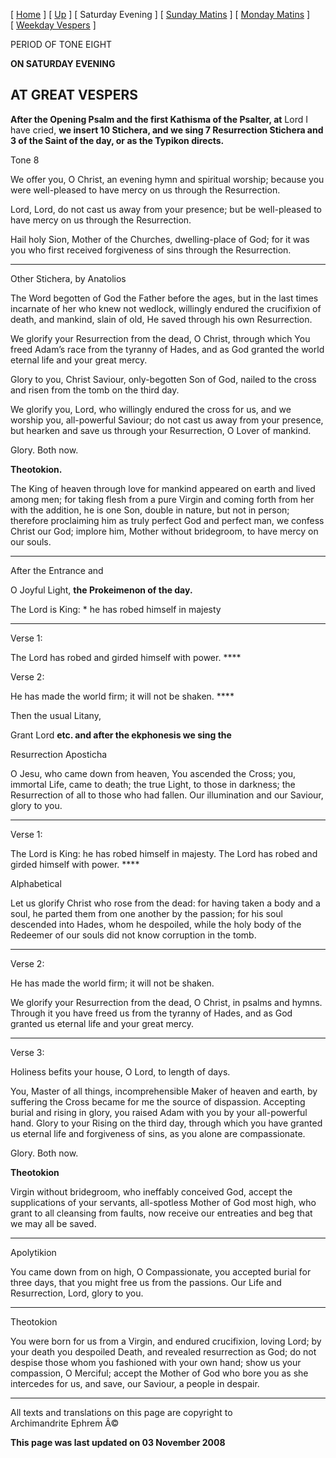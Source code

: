 \[ [Home](index.md) \] \[ [Up](tone8.md) \] \[ Saturday Evening \]
\[ [Sunday Matins](sun8m.md) \] \[ [Monday Matins](monday_matins5.md) \]
\[ [Weekday Vespers](weekday_vespers5.md) \]

PERIOD OF TONE EIGHT

**ON SATURDAY EVENING**

AT GREAT VESPERS
----------------

**After the Opening Psalm and the first Kathisma of the Psalter, at**
Lord I have cried, **we insert 10 Stichera, and we sing 7 Resurrection
Stichera and 3 of the Saint of the day, or as the Typikon directs.**

Tone 8

We offer you, O Christ, an evening hymn and spiritual worship; because
you were well-pleased to have mercy on us through the Resurrection.

Lord, Lord, do not cast us away from your presence; but be well-pleased
to have mercy on us through the Resurrection.

Hail holy Sion, Mother of the Churches, dwelling-place of God; for it
was you who first received forgiveness of sins through the Resurrection.

****

Other Stichera, by Anatolios

The Word begotten of God the Father before the ages, but in the last
times incarnate of her who knew not wedlock, willingly endured the
crucifixion of death, and mankind, slain of old, He saved through his
own Resurrection.

We glorify your Resurrection from the dead, O Christ, through which You
freed Adam’s race from the tyranny of Hades, and as God granted the
world eternal life and your great mercy.

Glory to you, Christ Saviour, only-begotten Son of God, nailed to the
cross and risen from the tomb on the third day.

We glorify you, Lord, who willingly endured the cross for us, and we
worship you, all-powerful Saviour; do not cast us away from your
presence, but hearken and save us through your Resurrection, O Lover of
mankind.

Glory. Both now.

**Theotokion.**

The King of heaven through love for mankind appeared on earth and lived
among men; for taking flesh from a pure Virgin and coming forth from her
with the addition, he is one Son, double in nature, but not in person;
therefore proclaiming him as truly perfect God and perfect man, we
confess Christ our God; implore him, Mother without bridegroom, to have
mercy on our souls.

****

After the Entrance and

O Joyful Light, **the Prokeimenon of the day.**

The Lord is King: \* he has robed himself in majesty

****

Verse 1:

The Lord has robed and girded himself with power. ****

Verse 2:

He has made the world firm; it will not be shaken. ****

Then the usual Litany,

Grant Lord **etc. and after the ekphonesis we sing the**

Resurrection Aposticha

O Jesu, who came down from heaven, You ascended the Cross; you, immortal
Life, came to death; the true Light, to those in darkness; the
Resurrection of all to those who had fallen. Our illumination and our
Saviour, glory to you.

****

Verse 1:

The Lord is King: he has robed himself in majesty. The Lord has robed
and girded himself with power. ****

Alphabetical

Let us glorify Christ who rose from the dead: for having taken a body
and a soul, he parted them from one another by the passion; for his soul
descended into Hades, whom he despoiled, while the holy body of the
Redeemer of our souls did not know corruption in the tomb.

****

Verse 2:

He has made the world firm; it will not be shaken.

We glorify your Resurrection from the dead, O Christ, in psalms and
hymns. Through it you have freed us from the tyranny of Hades, and as
God granted us eternal life and your great mercy.

****

Verse 3:

Holiness befits your house, O Lord, to length of days.

You, Master of all things, incomprehensible Maker of heaven and earth,
by suffering the Cross became for me the source of dispassion. Accepting
burial and rising in glory, you raised Adam with you by your
all-powerful hand. Glory to your Rising on the third day, through which
you have granted us eternal life and forgiveness of sins, as you alone
are compassionate.

Glory. Both now.

**Theotokion**

Virgin without bridegroom, who ineffably conceived God, accept the
supplications of your servants, all-spotless Mother of God most high,
who grant to all cleansing from faults, now receive our entreaties and
beg that we may all be saved.

****

Apolytikion

You came down from on high, O Compassionate, you accepted burial for
three days, that you might free us from the passions. Our Life and
Resurrection, Lord, glory to you.

****

Theotokion

You were born for us from a Virgin, and endured crucifixion, loving
Lord; by your death you despoiled Death, and revealed resurrection as
God; do not despise those whom you fashioned with your own hand; show us
your compassion, O Merciful; accept the Mother of God who bore you as
she intercedes for us, and save, our Saviour, a people in despair.

------------------------------------------------------------------------

All texts and translations on this page are copyright to\
Archimandrite Ephrem Â©

**This page was last updated on 03 November 2008**
